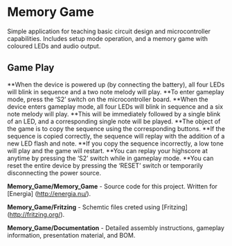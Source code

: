 Memory Game
===========

Simple application for teaching basic circuit design and microcontroller capabilities. Includes setup mode operation, and a memory game with coloured LEDs and audio output. 

Game Play
---------

**When the device is powered up (by connecting the battery), all four LEDs will blink in sequence and a two note melody will play.
**To enter gameplay mode, press the ‘S2’ switch on the microcontroller board.
**When the device enters gameplay mode, all four LEDs will blink in sequence and a six note melody will play.
**This will be immediately followed by a single blink of an LED, and a corresponding single note will be played.
**The object of the game is to copy the sequence using the corresponding buttons.
**If the sequence is copied correctly, the sequence will replay with the addition of a new LED flash and note.
**If you copy the sequence incorrectly, a low tone will play and the game will restart.
**You can replay your highscore at anytime by pressing the ‘S2’ switch while in gameplay mode.
**You can reset the entire device by pressing the ‘RESET’ switch or temporarily disconnecting the power source.

**Memory_Game/Memory_Game** - Source code for this project.  Written for [Energia] (http://energia.nu/).

**Memory_Game/Fritzing** - Schemtic files creted using [Fritzing] (http://fritzing.org/).

**Memory_Game/Documentation** - Detailed assembly instructions, gameplay information, presentation material, and BOM.
